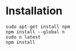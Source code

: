 # Installation

    sudo apt-get install npm
    npm install --global n
    sudo n latest
    npm install
